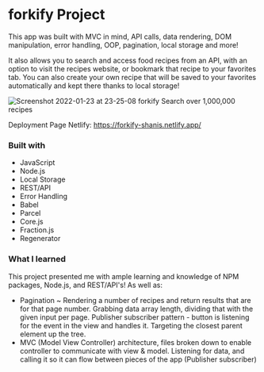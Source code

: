# forkify Project

This app was built with MVC in mind, API calls, data rendering, DOM manipulation, error handling, OOP, pagination, local storage and more!

It also allows you to search and access food recipes from an API, with an option to visit the recipes website, or bookmark that recipe to your favorites tab. You can also create your own recipe that will be saved to your favorites automatically and kept there thanks to local storage!

![Screenshot 2022-01-23 at 23-25-08 forkify Search over 1,000,000 recipes](https://user-images.githubusercontent.com/82302032/150722005-25ad90ef-d542-42b1-b3b0-8391c90d7bc6.png)

Deployment Page Netlify: https://forkify-shanis.netlify.app/


### Built with

- JavaScript
- Node.js
- Local Storage
- REST/API
- Error Handling
- Babel
- Parcel
- Core.js
- Fraction.js
- Regenerator


### What I learned

This project presented me with ample learning and knowledge of NPM packages, Node.js, and REST/API's! As well as:

- Pagination ~ Rendering a number of recipes and return results that are for that page number. Grabbing data array length, dividing that with the given input per page. Publisher subscriber pattern - button is listening for the event in the view and handles it. Targeting the closest parent element up the tree.
- MVC (Model View Controller) architecture, files broken down to enable controller to communicate with view & model. Listening for data, and calling it so it can flow between pieces of the app (Publisher subscriber)
